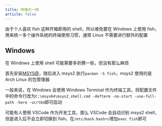 ```yaml
---
title: 终端大一统
article: false
---
```


由于个人喜欢 fish 这种开箱即用的 shell，所以难免要在 Windows 上使用 fish，用来统一多个操作系统的终端使用习惯，通常 Linux 不需要进行额外的配置

## Windows

在 Windows 上使用 shell 可能需要多折腾一些，但没有那么麻烦

首先安装[MSYS@](https://msys2.github.io/)，随后进入 msys2 执行`pacman -S fish`，msys2 使用的是 Arch Linux 的包管理器

一般来说，在 Windows 会使用 Windows Terminal 作为终端工具，将配置文件中的命令行改为`C:\msys64\msys2_shell.cmd -defterm -no-start -use-full-path -here -ucrt64`即可启动

可能有人使用 VSCode 作为开发工具，那么 VSCode 会自动识别 msys2 shell，但是进入后不会立即切换到 fish，在`/etc/bash.bashrc`增加`exec fish`即可
